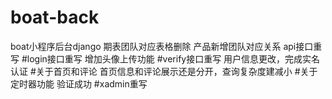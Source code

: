 # boat-back
boat小程序后台django
期表团队对应表格删除
产品新增团队对应关系
api接口重写
#login接口重写
增加头像上传功能
#verify接口重写
用户信息更改，完成实名认证
#关于首页和评论
首页信息和评论展示还是分开，查询复杂度建减小
#关于定时器功能
验证成功
#xadmin重写
